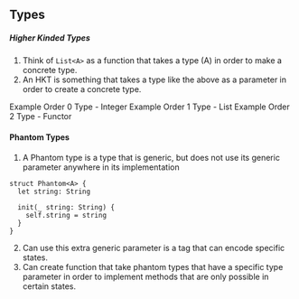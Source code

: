 ## Types

##### Higher Kinded Types
1. Think of `List<A>` as a function that takes a type (A) in order to
make a concrete type.
2.  An HKT is something that takes a type like the above as a parameter
in order to create a concrete type.

Example Order 0 Type - Integer
Example Order 1 Type - List
Example Order 2 Type - Functor


#### Phantom Types
1.  A Phantom type is a type that is generic, but does not use its generic
parameter anywhere in its implementation

```
struct Phantom<A> {
  let string: String

  init(_ string: String) {
    self.string = string
  }
}
```
2.  Can use this extra generic parameter is a tag that can encode specific states.
3.  Can create function that take phantom types that have a specific type parameter in order to implement methods that are only possible in certain states.
